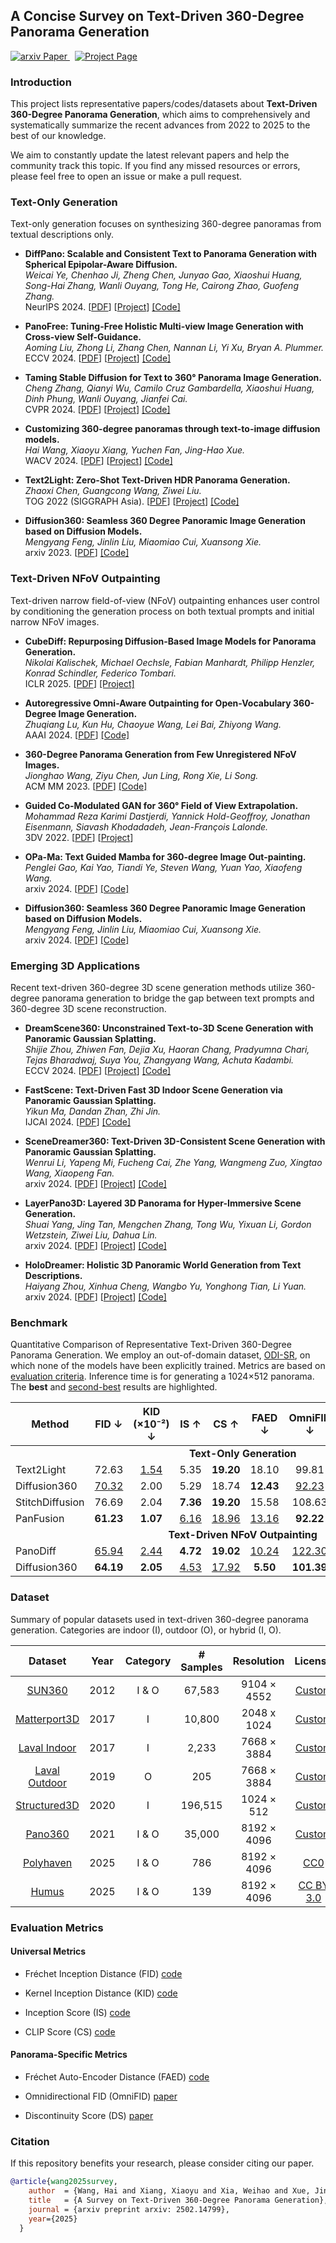 ## A Concise Survey on Text-Driven 360-Degree Panorama Generation


<a href='https://arxiv.org/abs/2502.14799'>
  <img src='https://img.shields.io/badge/Paper-Paper-green?style=flat&logo=arxiv&logoColor=green' alt='arxiv Paper'>
</a>
<a href='https://littlewhitesea.github.io/Text-Driven-Pano-Gen/' style='padding-left: 0.5rem;'>
  <img src='https://img.shields.io/badge/Project-Page-blue?style=flat&logo=Google%20chrome&logoColor=blue' alt='Project Page'>
</a>


### Introduction

This project lists representative papers/codes/datasets about **Text-Driven 360-Degree Panorama Generation**, which aims to comprehensively and systematically summarize the recent advances from 2022 to 2025 to the best of our knowledge.

We aim to constantly update the latest relevant papers and help the community track this topic. If you find any missed resources or errors, please feel free to open an issue or make a pull request.

### Text-Only Generation

Text-only generation focuses on synthesizing 360-degree panoramas from textual descriptions only.

* **DiffPano: Scalable and Consistent Text to Panorama Generation with Spherical Epipolar-Aware Diffusion.**<br>
*Weicai Ye, Chenhao Ji, Zheng Chen, Junyao Gao, Xiaoshui Huang, Song-Hai Zhang, Wanli Ouyang, Tong He, Cairong Zhao, Guofeng Zhang.*<br>
NeurIPS 2024. [[PDF](https://arxiv.org/abs/2410.24203)] [[Project](https://zju3dv.github.io/DiffPano/)] [[Code]](https://github.com/zju3dv/DiffPano)<br>

* **PanoFree: Tuning-Free Holistic Multi-view Image Generation with Cross-view Self-Guidance.**<br>
*Aoming Liu, Zhong Li, Zhang Chen, Nannan Li, Yi Xu, Bryan A. Plummer.*<br>
ECCV 2024. [[PDF](https://arxiv.org/abs/2408.02157)] [[Project](https://panofree.github.io/)] [[Code]](https://github.com/zxcvfd13502/PanoFree)<br>

* **Taming Stable Diffusion for Text to 360° Panorama Image Generation.**<br>
*Cheng Zhang, Qianyi Wu, Camilo Cruz Gambardella, Xiaoshui Huang, Dinh Phung, Wanli Ouyang, Jianfei Cai.*<br>
CVPR 2024. [[PDF](https://arxiv.org/abs/2404.07949)] [[Project](https://chengzhag.github.io/publication/panfusion/)] [[Code]](https://github.com/chengzhag/PanFusion)<br>

* **Customizing 360-degree panoramas through text-to-image diffusion models.**<br>
*Hai Wang, Xiaoyu Xiang, Yuchen Fan, Jing-Hao Xue.*<br>
WACV 2024. [[PDF](https://arxiv.org/abs/2310.18840)] [[Project](https://littlewhitesea.github.io/stitchdiffusion.github.io/)] [[Code]](https://github.com/littlewhitesea/StitchDiffusion)<br>

* **Text2Light: Zero-Shot Text-Driven HDR Panorama Generation.**<br>
*Zhaoxi Chen, Guangcong Wang, Ziwei Liu.*<br>
TOG 2022 (SIGGRAPH Asia). [[PDF](https://arxiv.org/abs/2209.09898)] [[Project](https://frozenburning.github.io/projects/text2light/)] [[Code]](https://github.com/FrozenBurning/Text2Light)<br>

* **Diffusion360: Seamless 360 Degree Panoramic Image Generation based on Diffusion Models.**<br>
*Mengyang Feng, Jinlin Liu, Miaomiao Cui, Xuansong Xie.*<br>
arxiv 2023. [[PDF](https://arxiv.org/abs/2311.13141)] [[Code]](https://github.com/ArcherFMY/SD-T2I-360PanoImage)<br>

### Text-Driven NFoV Outpainting

Text-driven narrow field-of-view (NFoV) outpainting enhances user control by conditioning the generation process on both textual prompts and initial narrow NFoV images.

* **CubeDiff: Repurposing Diffusion-Based Image Models for Panorama Generation.**<br>
*Nikolai Kalischek, Michael Oechsle, Fabian Manhardt, Philipp Henzler, Konrad Schindler, Federico Tombari.*<br>
ICLR 2025. [[PDF](https://arxiv.org/abs/2501.17162)] [[Project]](https://cubediff.github.io/)<br>

* **Autoregressive Omni-Aware Outpainting for Open-Vocabulary 360-Degree Image Generation.**<br>
*Zhuqiang Lu, Kun Hu, Chaoyue Wang, Lei Bai, Zhiyong Wang.*<br>
AAAI 2024. [[PDF](https://arxiv.org/abs/2309.03467)] [[Code]](https://github.com/zhuqiangLu/AOG-NET-360)<br>

* **360-Degree Panorama Generation from Few Unregistered NFoV Images.**<br>
*Jionghao Wang, Ziyu Chen, Jun Ling, Rong Xie, Li Song.*<br>
ACM MM 2023. [[PDF](https://arxiv.org/abs/2308.14686)] [[Code]](https://github.com/shanemankiw/Panodiff)<br>

* **Guided Co-Modulated GAN for 360° Field of View Extrapolation.**<br>
*Mohammad Reza Karimi Dastjerdi, Yannick Hold-Geoffroy, Jonathan Eisenmann, Siavash Khodadadeh, Jean-François Lalonde.*<br>
3DV 2022. [[PDF](https://arxiv.org/abs/2204.07286)] [[Project](https://lvsn.github.io/ImmerseGAN/)]<br>

* **OPa-Ma: Text Guided Mamba for 360-degree Image Out-painting.**<br>
*Penglei Gao, Kai Yao, Tiandi Ye, Steven Wang, Yuan Yao, Xiaofeng Wang.*<br>
arxiv 2024. [[PDF](https://arxiv.org/abs/2407.10923)] [[Code]](https://github.com/PengleiGao/OPaMa)<br>

* **Diffusion360: Seamless 360 Degree Panoramic Image Generation based on Diffusion Models.**<br>
*Mengyang Feng, Jinlin Liu, Miaomiao Cui, Xuansong Xie.*<br>
arxiv 2024. [[PDF](https://arxiv.org/abs/2311.13141)] [[Code]](https://github.com/ArcherFMY/SD-T2I-360PanoImage)<br>

### Emerging 3D Applications

Recent text-driven 360-degree 3D scene generation methods utilize 360-degree panorama generation to bridge the gap between text prompts and 360-degree 3D scene reconstruction.

* **DreamScene360: Unconstrained Text-to-3D Scene Generation with Panoramic Gaussian Splatting.**<br>
*Shijie Zhou, Zhiwen Fan, Dejia Xu, Haoran Chang, Pradyumna Chari, Tejas Bharadwaj, Suya You, Zhangyang Wang, Achuta Kadambi.*<br>
ECCV 2024. [[PDF](https://arxiv.org/abs/2404.06903)] [[Project](https://dreamscene360.github.io/)]  [[Code]](https://github.com/ShijieZhou-UCLA/DreamScene360)<br>

* **FastScene: Text-Driven Fast 3D Indoor Scene Generation via Panoramic Gaussian Splatting.**<br>
*Yikun Ma, Dandan Zhan, Zhi Jin.*<br>
IJCAI 2024. [[PDF](https://arxiv.org/abs/2405.05768)] [[Code]](https://github.com/Mr-Ma-yikun/FastScene)<br>

* **SceneDreamer360: Text-Driven 3D-Consistent Scene Generation with Panoramic Gaussian Splatting.**<br>
*Wenrui Li, Yapeng Mi, Fucheng Cai, Zhe Yang, Wangmeng Zuo, Xingtao Wang, Xiaopeng Fan.*<br>
arxiv 2024. [[PDF](https://arxiv.org/abs/2408.13711)] [[Project](https://scenedreamer360.github.io/)] [[Code]](https://github.com/liwrui/SceneDreamer360)<br>

* **LayerPano3D: Layered 3D Panorama for Hyper-Immersive Scene Generation.**<br>
*Shuai Yang, Jing Tan, Mengchen Zhang, Tong Wu, Yixuan Li, Gordon Wetzstein, Ziwei Liu, Dahua Lin.*<br>
arxiv 2024. [[PDF](https://arxiv.org/abs/2408.13252)] [[Project](https://ys-imtech.github.io/projects/LayerPano3D/)] [[Code]](https://github.com/YS-IMTech/LayerPano3D)<br>

* **HoloDreamer: Holistic 3D Panoramic World Generation from Text Descriptions.**<br>
*Haiyang Zhou, Xinhua Cheng, Wangbo Yu, Yonghong Tian, Li Yuan.*<br>
arxiv 2024. [[PDF](https://arxiv.org/abs/2407.15187)] [[Project](https://zhouhyocean.github.io/holodreamer/)] [[Code]](https://github.com/zhouhyOcean/HoloDreamer)<br>

### Benchmark

Quantitative Comparison of Representative Text-Driven 360-Degree Panorama Generation. We employ an out-of-domain dataset, [ODI-SR](https://github.com/wangh-allen/LAU-Net), on which none of the models have been explicitly trained. Metrics are based on [evaluation criteria](#evaluation-metrics). Inference time is for generating a 1024×512 panorama. The **best** and <ins>second-best</ins> results are highlighted.

<table style="width:100%;">
  <colgroup>
    <col style="width: 14%" />
    <col style="width: 7%" />
    <col style="width: 13%" />
    <col style="width: 7%" />
    <col style="width: 7%" />
    <col style="width: 7%" />
    <col style="width: 12%" />
    <col style="width: 7%" />
    <col style="width: 12%" />
    <col style="width: 14%" />
  </colgroup>
  <thead>
    <tr class="header">
      <th>Method</th>
      <th>FID ↓</th>
      <th>KID (×10⁻²) ↓</th>
      <th>IS ↑</th>
      <th>CS ↑</th>
      <th>FAED ↓</th>
      <th>OmniFID ↓</th>
      <th>DS ↓</th>
      <th>Inference (s)</th>
      <th>GPU Memory (GB) ↓</th> <!-- New column header -->
    </tr>
  </thead>
  <tbody>
    <!-- Category Row: Text-Only Generation -->
    <tr class="odd">
      <td colspan="10" style="text-align: center;"><strong>Text-Only Generation</strong></td>
    </tr>
    <!-- Data Rows for Text-Only Generation -->
    <tr class="even">
      <td>Text2Light</td>
      <td style="text-align: center;">72.63</td>
      <td style="text-align: center;"><u>1.54</u></td>
      <td style="text-align: center;">5.35</td>
      <td style="text-align: center;"><strong>19.20</strong></td>
      <td style="text-align: center;">18.10</td>
      <td style="text-align: center;">99.81</td>
      <td style="text-align: center;">5.38</td>
      <td style="text-align: center;">33</td>
      <td style="text-align: center;">12.5</td> <!-- Placeholder -->
    </tr>
    <tr class="odd">
      <td>Diffusion360</td>
      <td style="text-align: center;"><u>70.32</u></td>
      <td style="text-align: center;">2.00</td>
      <td style="text-align: center;">5.29</td>
      <td style="text-align: center;">18.74</td>
      <td style="text-align: center;"><strong>12.43</strong></td>
      <td style="text-align: center;"><u>92.23</u></td>
      <td style="text-align: center;"><u>0.94</u></td>
      <td style="text-align: center;"><strong>3</strong></td>
      <td style="text-align: center;"><strong>3.5</strong></td>
    </tr>
    <tr class="even">
      <td>StitchDiffusion</td>
      <td style="text-align: center;">76.69</td>
      <td style="text-align: center;">2.04</td>
      <td style="text-align: center;"><strong>7.36</strong></td>
      <td style="text-align: center;"><strong>19.20</strong></td>
      <td style="text-align: center;">15.58</td>
      <td style="text-align: center;">108.63</td>
      <td style="text-align: center;">1.07</td>
      <td style="text-align: center;"><u>28</u></td>
      <td style="text-align: center;"><u>3.6</u></td>
    </tr>
    <tr class="odd">
      <td>PanFusion</td>
      <td style="text-align: center;"><strong>61.23</strong></td>
      <td style="text-align: center;"><strong>1.07</strong></td>
      <td style="text-align: center;"><u>6.16</u></td>
      <td style="text-align: center;"><u>18.96</u></td>
      <td style="text-align: center;"><u>13.16</u></td>
      <td style="text-align: center;"><strong>92.22</strong></td>
      <td style="text-align: center;"><strong>0.85</strong></td>
      <td style="text-align: center;">30</td>
      <td style="text-align: center;">26.3</td>
    </tr>
    <!-- Category Row: Text-Driven NFoV Outpainting -->
    <tr class="even">
      <td colspan="10" style="text-align: center;"><strong>Text-Driven NFoV Outpainting</strong></td>
    </tr>
    <!-- Data Rows for Text-Driven NFoV Outpainting -->
    <tr class="odd">
      <td>PanoDiff</td>
      <td style="text-align: center;"><ins>65.94</ins></td>
      <td style="text-align: center;"><ins>2.44</ins></td>
      <td style="text-align: center;"><strong>4.72</strong></td>
      <td style="text-align: center;"><strong>19.02</strong></td>
      <td style="text-align: center;"><ins>10.24</ins></td>
      <td style="text-align: center;"><ins>122.30</ins></td>
      <td style="text-align: center;"><ins>1.10</ins></td>
      <td style="text-align: center;"><ins>48</ins></td>
      <td style="text-align: center;"><ins>36.0</ins></td>
    </tr>
    <tr class="even">
      <td>Diffusion360</td>
      <td style="text-align: center;"><strong>64.19</strong></td>
      <td style="text-align: center;"><strong>2.05</strong></td>
      <td style="text-align: center;"><ins>4.53</ins></td>
      <td style="text-align: center;"><ins>17.92</ins></td>
      <td style="text-align: center;"><strong>5.50</strong></td>
      <td style="text-align: center;"><strong>101.39</strong></td>
      <td style="text-align: center;"><strong>0.72</strong></td>
      <td style="text-align: center;"><strong>4</strong></td>
      <td style="text-align: center;"><strong>3.7</strong></td>
    </tr>
  </tbody>
</table>



### Dataset

Summary of popular datasets used in text-driven 360-degree panorama generation. Categories are indoor (I), outdoor (O), or hybrid (I, O).

|  **Dataset**  | **Year**     | **Category**    | **# Samples** | **Resolution** |  **License**                                     |
|:-------------:|:------------:|:---------------:|:-------------:|:--------------:|:------------------------------------------------:|
| [SUN360](https://vision.cs.princeton.edu/projects/2012/SUN360/data/)        | 2012         | I & O            | 67,583       | 9104 × 4552    |  [Custom](https://3dvision.princeton.edu/projects/2012/SUN360/)                                                |
| [Matterport3D](https://niessner.github.io/Matterport/)  | 2017         | I                | 10,800       | 2048 x 1024    |  [Custom](https://kaldir.vc.in.tum.de/matterport/MP_TOS.pdf)                                                |
| [Laval Indoor](http://hdrdb.com/indoor/)  | 2017         | I                | 2,233        | 7668  × 3884   |  [Custom](https://www.dropbox.com/scl/fi/r6niq8zmm0w03xgswj4b7/Laval-Indoor-HDR-Database-EULA.pdf?rlkey=yeetamvzevcmxrkcf9hy23ita&e=1&dl=0)     |
| [Laval Outdoor](http://hdrdb.com/outdoor/) | 2019         | O                | 205          | 7668  × 3884   |  [Custom](https://www.dropbox.com/scl/fi/17pka14s69c8c02gnpqg4/Laval-Outdoor-HDR-Database-EULA.pdf?rlkey=ptb0j0l46aj08laion6y551e3&e=1&dl=0)    |
| [Structured3D](https://structured3d-dataset.org/)  | 2020         | I                | 196,515      | 1024  × 512    |  [Custom](https://drive.google.com/file/d/13ZwWpU_557ZQccwOUJ8H5lvXD7MeZFMa/view)                                                  |
| [Pano360](https://spec.is.tue.mpg.de/)       | 2021         | I & O            | 35,000       | 8192  × 4096   |  [Custom](https://spec.is.tue.mpg.de/license.html)                                                |
| [Polyhaven](https://polyhaven.com/hdris)     | 2025            | I & O            | 786          | 8192  × 4096   | [CC0](https://polyhaven.com/license)             |
| [Humus](https://www.humus.name/index.php?page=Textures)         | 2025            | I & O            | 139          | 8192  × 4096   | [CC BY 3.0](https://www.humus.name/index.php?page=Textures)                                                |

### Evaluation Metrics

#### Universal Metrics

* Fréchet Inception Distance (FID) [code](https://lightning.ai/docs/torchmetrics/stable/image/frechet_inception_distance.html)

* Kernel Inception Distance (KID) [code](https://lightning.ai/docs/torchmetrics/stable/image/kernel_inception_distance.html)

* Inception Score (IS) [code](https://lightning.ai/docs/torchmetrics/stable/image/inception_score.html)

* CLIP Score (CS) [code](https://lightning.ai/docs/torchmetrics/stable/multimodal/clip_score.html)

#### Panorama-Specific Metrics

* Fréchet Auto-Encoder Distance (FAED) [code](https://github.com/chengzhag/PanFusion)

* Omnidirectional FID (OmniFID) [paper](https://link.springer.com/chapter/10.1007/978-3-031-72989-8_16)

* Discontinuity Score (DS) [paper](https://link.springer.com/chapter/10.1007/978-3-031-72989-8_16)


### Citation

If this repository benefits your research, please consider citing our paper.

```bibtex
@article{wang2025survey,
    author  = {Wang, Hai and Xiang, Xiaoyu and Xia, Weihao and Xue, Jing-Hao},
    title   = {A Survey on Text-Driven 360-Degree Panorama Generation},
    journal = {arxiv preprint arxiv: 2502.14799},
    year={2025}
  }
```